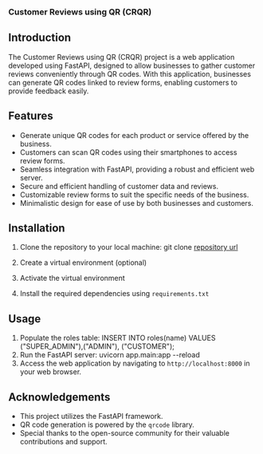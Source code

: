 ### Customer Reviews using QR (CRQR)

## Introduction
The Customer Reviews using QR (CRQR) project is a web application developed using FastAPI, designed to allow businesses to gather customer reviews conveniently through QR codes. With this application, businesses can generate QR codes linked to review forms, enabling customers to provide feedback easily. 

## Features
- Generate unique QR codes for each product or service offered by the business.
- Customers can scan QR codes using their smartphones to access review forms.
- Seamless integration with FastAPI, providing a robust and efficient web server.
- Secure and efficient handling of customer data and reviews.
- Customizable review forms to suit the specific needs of the business.
- Minimalistic design for ease of use by both businesses and customers.

## Installation
1. Clone the repository to your local machine:
git clone [repository url](https://github.com/anu-rag-das/customer-reviews-using-QR-fastapi)

2. Create a virtual environment (optional)
3. Activate the virtual environment
4. Install the required dependencies using `requirements.txt`

## Usage
1. Populate the roles table:
INSERT INTO roles(name) VALUES ("SUPER_ADMIN"),("ADMIN"), ("CUSTOMER");
2. Run the FastAPI server:
uvicorn app.main:app --reload
3. Access the web application by navigating to `http://localhost:8000` in your web browser.

## Acknowledgements
- This project utilizes the FastAPI framework.
- QR code generation is powered by the `qrcode` library.
- Special thanks to the open-source community for their valuable contributions and support.


